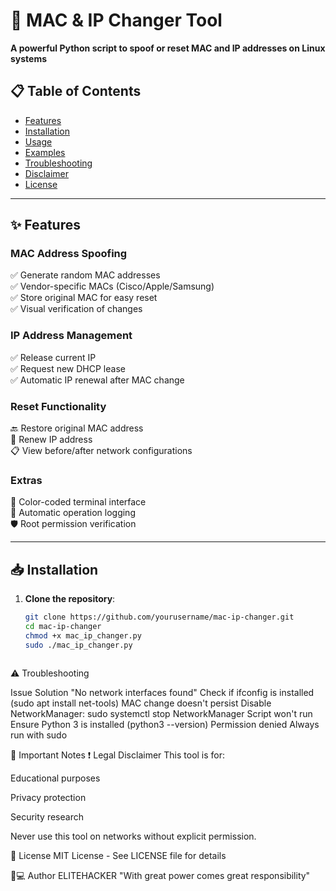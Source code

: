 # 🚀 MAC & IP Changer Tool
**A powerful Python script to spoof or reset MAC and IP addresses on Linux systems**

## 📋 Table of Contents
- [Features](#-features)
- [Installation](#-installation)
- [Usage](#-usage)
- [Examples](#-examples)
- [Troubleshooting](#-troubleshooting)
- [Disclaimer](#-disclaimer)
- [License](#-license)

---

## ✨ Features

### MAC Address Spoofing
✅ Generate random MAC addresses  
✅ Vendor-specific MACs (Cisco/Apple/Samsung)  
✅ Store original MAC for easy reset  
✅ Visual verification of changes  

### IP Address Management
✅ Release current IP  
✅ Request new DHCP lease  
✅ Automatic IP renewal after MAC change  

### Reset Functionality
🔙 Restore original MAC address  
🔄 Renew IP address  
📋 View before/after network configurations  

### Extras
🎨 Color-coded terminal interface  
📝 Automatic operation logging  
🛡️ Root permission verification  

---

## 📥 Installation

1. **Clone the repository**:
   ```bash
   git clone https://github.com/yourusername/mac-ip-changer.git
   cd mac-ip-changer
   chmod +x mac_ip_changer.py
   sudo ./mac_ip_changer.py



⚠️ Troubleshooting

Issue	Solution
"No network interfaces found"	Check if ifconfig is installed (sudo apt install net-tools)
MAC change doesn't persist	Disable NetworkManager: sudo systemctl stop NetworkManager
Script won't run	Ensure Python 3 is installed (python3 --version)
Permission denied	Always run with sudo

🔐 Important Notes
❗ Legal Disclaimer
This tool is for:

Educational purposes

Privacy protection

Security research

Never use this tool on networks without explicit permission.

📜 License
MIT License - See LICENSE file for details

👨💻 Author
ELITEHACKER
"With great power comes great responsibility"
